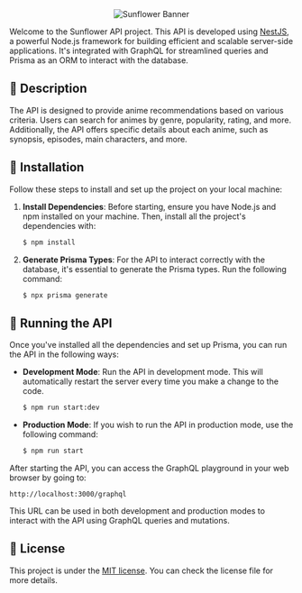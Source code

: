 <div align='center'>
  <img src='https://i.imgur.com/DJOtiMD.png' alt='Sunflower Banner' />
</div>

Welcome to the Sunflower API project. This API is developed using [NestJS](https://github.com/nestjs/nest), a powerful Node.js framework for building efficient and scalable server-side applications. It's integrated with GraphQL for streamlined queries and Prisma as an ORM to interact with the database.

## 🌼 Description

The API is designed to provide anime recommendations based on various criteria. Users can search for animes by genre, popularity, rating, and more. Additionally, the API offers specific details about each anime, such as synopsis, episodes, main characters, and more.

## 🌱 Installation

Follow these steps to install and set up the project on your local machine:

1. **Install Dependencies**: Before starting, ensure you have Node.js and npm installed on your machine. Then, install all the project's dependencies with:
   ```bash
   $ npm install
   ```

2. **Generate Prisma Types**: For the API to interact correctly with the database, it's essential to generate the Prisma types. Run the following command:
   ```bash
   $ npx prisma generate
   ```

## 🚀 Running the API

Once you've installed all the dependencies and set up Prisma, you can run the API in the following ways:

- **Development Mode**: Run the API in development mode. This will automatically restart the server every time you make a change to the code.
  ```bash
  $ npm run start:dev
  ```

- **Production Mode**: If you wish to run the API in production mode, use the following command:
  ```bash
  $ npm run start
  ```

After starting the API, you can access the GraphQL playground in your web browser by going to:
```
http://localhost:3000/graphql
```
This URL can be used in both development and production modes to interact with the API using GraphQL queries and mutations.

## 📜 License

This project is under the [MIT license](LICENSE). You can check the license file for more details.
